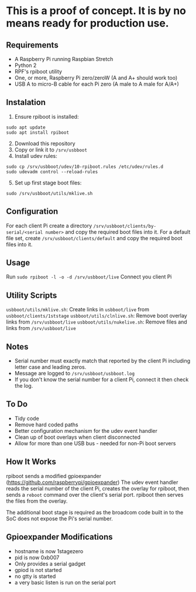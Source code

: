 # This is a proof of concept. It is by no means ready for production use.

## Requirements
* A Raspberry Pi running Raspbian Stretch
* Python 2
* RPF's rpiboot utility
* One, or more, Raspberry Pi zero/zeroW (A and A+ should work too)
* USB A to micro-B cable for each Pi zero (A male to A male for A/A+)

## Instalation
1. Ensure rpiboot is installed:
```
sudo apt update
sudo apt install rpiboot
```
2. Download this repository
3. Copy or link it to `/srv/usbboot`
4. Install udev rules:
```
sudo cp /srv/usbboot/udev/10-rpiboot.rules /etc/udev/rules.d
sudo udevadm control --reload-rules
```
5. Set up first stage boot files:
```
sudo /srv/usbboot/utils/mklive.sh
```

## Configuration
For each client Pi create a directory `/srv/usbboot/clients/by-serial/<serial number>` and copy the required boot files into it.
For a default file set, create `/srv/usbboot/clients/default` and copy the required boot files into it.

## Usage
Run `sudo rpiboot -l -o -d /srv/usbboot/live`
Connect you client Pi

## Utility Scripts
`usbboot/utils/mklive.sh`: Create links in `usbboot/live` from `usbboot/clients/1ststage`
`usbboot/utils/clnlive.sh`: Remove boot overlay links from `/srv/usbboot/live`
`usbboot/utils/nukelive.sh`: Remove files and links from `/srv/usbboot/live`

## Notes
* Serial number must exactly match that reported by the client Pi including letter case and leading zeros.
* Message are logged to `/srv/usbboot/usbboot.log`
* If you don't know the serial number for a client Pi, connect it then check the log.

## To Do
* Tidy code
* Remove hard coded paths
* Better configuration mechanism for the udev event handler
* Clean up of boot overlays when client disconnected
* Allow for more than one USB bus - needed for non-Pi boot servers

## How It Works
rpiboot sends a modified gpioexpander (https://github.com/raspberrypi/gpioexpander)
The udev event handler reads the serial number of the client Pi, creates the overlay for rpiboot, then sends a `reboot` command over the client's serial port.
rpiboot then serves the files from the overlay.

The additional boot stage is required as the broadcom code built in to the SoC does not expose the Pi's serial number.

## Gpioexpander Modifications
* hostname is now 1stagezero
* pid is now 0xb007
* Only provides a serial gadget
* gpiod is not started
* no gtty is started
* a very basic listen is run on the serial port